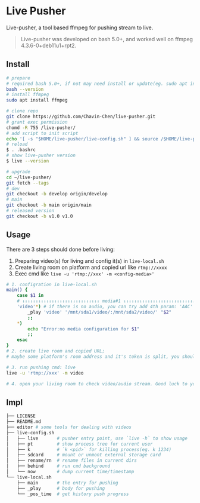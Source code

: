 # Live Pusher

Live-pusher, a tool based ffmpeg for pushing stream to live.

> Live-pusher was developed on bash 5.0+, and worked well on ffmpeg 4.3.6-0+deb11u1+rpt2.

## Install

```bash
# prepare
# required bash 5.0+, if not may need install or update(eg. sudo apt install bash)
bash --version
# install ffmpeg
sudo apt install ffmpeg

# clone repo
git clone https://github.com/Chavin-Chen/live-pusher.git 
# grant exec permission
chomd -R 755 /live-pusher/
# add script to init script
echo '[ -s "$HOME/live-pusher/live-config.sh" ] && source /$HOME/live-pusher/live-config.sh' >~/.bashrc
# reload
$ . .bashrc
# show live-pusher version
$ live --version

# upgrade
cd ~/live-pusher/
git fetch --tags
# dev
git checkout -b develop origin/develop
# main
git checkout -b main origin/main
# released version
git checkout -b v1.0 v1.0
```

## Usage

There are 3 steps should done before living:

1. Preparing video(s) for living and config it(s) in `live-local.sh`
2. Create living room on platform and copied url like `rtmp://xxxx`
3. Exec cmd like `live -u 'rtmp://xxx' -m <config-media>'`


```bash
# 1. configration in live-local.sh
main() {
    case $1 in
    # ↓↓↓↓↓↓↓↓↓↓↓↓↓↓↓↓↓↓↓↓↓↓↓↓↓↓↓↓↓ media#1 ↓↓↓↓↓↓↓↓↓↓↓↓↓↓↓↓↓↓↓↓↓↓↓↓↓↓↓↓↓
    'video'*) # if there is no audio, you can try add 4th param: 'AAC'
        _play 'video' '/mnt/sda1/video/:/mnt/sda2/video/' "$2"    
        ;;
    *)
        echo "Error:no media configuration for $1"
        ;;
    esac
}
# 2. create live room and copied URL; 
# maybe some platform's room address and it's token is split, you should make sure the url contains access token(if the platform needs)

# 3. run pushing cmd: live
live -u 'rtmp://xxx' -m video

# 4. open your living room to check video/audio stream. Good luck to you
```


## Impl

```bash
├── LICENSE
├── README.md
├── editor # some tools for dealing with videos
├── live-config.sh 
│   ├── live       # pusher entry point, use `live -h` to show usage
│   ├── pt         # show process tree for current user
│   ├── k          # `k <pid>` for killing process(eg. k 1234)
│   ├── sdcard     # mount or unmont external storage card
│   ├── rename/rn  # rename files in current dirs
│   ├── behind     # run cmd background
│   └── now        # dump current time/timestamp
└── live-local.sh
    ├── main       # the entry for pushing
    ├── _play      # body for pushing 
    └── _pos_time  # get history push progress
```
